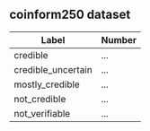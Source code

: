 
## coinform250 dataset

| Label | Number | 
|-------|--------|
| credible | ... |
| credible_uncertain | ... |
| mostly_credible | ... |
| not_credible | ... |
| not_verifiable | ... |
